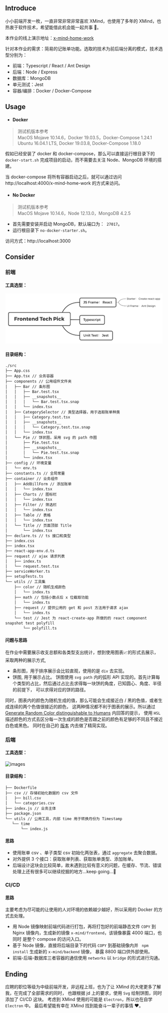
## Introduce

小小前端开发一枚，一直非常非常非常喜欢 XMind，也使用了多年的 XMind，也热衷于软件技术，希望能借此机会能一起共事 🥰。

本作业的线上演示地址：[x-mind-home-work](https://0504.pet/x-mind-home-work)  

针对本作业的需求：简易的记账单功能。选取的技术为前后端分离的模式，技术选型分别为：
- 前端：Typescript / React / Ant Design
- 后端：Node / Express
- 数据库：MongoDB
- 单元测试：Jest 
- 容器/编排：Docker / Docker-Compose

## Usage

- #### Docker

> 测试机版本参考  
> MacOS Mojave 10.14.6，Docker 19.03.5，Docker-Compose 1.24.1  
> Ubuntu 16.04.1 LTS, Docker 19.03.8, Docker-Compose 1.18.0

假如已经安装了 docker 和 docker-compose，那么可以直接运行根目录下的 `` docker-start.sh `` 完成项目的启动，而不需要去关注
 Node、MongoDB 环境的搭建。
 
 当 docker-compose 将所有容器启动之后，就可以通过访问 http://localhost:4000/x-mind-home-work 的方式来访问。
 
 - #### No Docker
 > 测试机版本参考  
 > MacOS Mojave 10.14.6，Node 12.13.0，MongoDB 4.2.5  

- 首先需要安装并启动 MongoDB，默认端口为：`` 27017``。
- 运行根目录下 `` no-docker-starter.sh ``。

访问方式：http://localhost:3000

 ## Consider
 
 ### 前端
 #### 工具选型：
 ![images](https://github.com/BertieGo/bill-book/blob/master/mind-images/frontend-tech-pick.png?raw=true)
 
 #### 目录结构：  
 ```
 ./src
 ├── App.css
 ├── App.tsx // 业务容器
 ├── components // 公用组件文件夹
 │   ├── Bar // 条形图
 │   │   ├── Bar.test.tsx
 │   │   ├── __snapshots__
 │   │   │   └── Bar.test.tsx.snap
 │   │   └── index.tsx
 │   ├── CategorySelector // 类型选择器，用于选取账单种类
 │   │   ├── Category.test.tsx
 │   │   ├── __snapshots__
 │   │   │   └── Category.test.tsx.snap
 │   │   └── index.tsx
 │   └── Pie // 饼状图，采用 svg 的 path 作图
 │       ├── Pie.test.tsx
 │       ├── __snapshots__
 │       │   └── Pie.test.tsx.snap
 │       └── index.tsx
 ├── config // 环境变量
 │   └── env.ts
 ├── constants.ts // 全局常量
 ├── container // 业务组件
 │   ├── AddBillForm // 添加账单
 │   │   └── index.tsx
 │   ├── Charts // 图标栏
 │   │   └── index.tsx
 │   ├── Filter // 筛选栏
 │   │   └── index.tsx
 │   ├── Table // 表格
 │   │   └── index.tsx
 │   └── Title // 页面顶部 Title
 │       └── index.tsx
 ├── declare.ts // ts 接口和类型
 ├── index.css
 ├── index.tsx
 ├── react-app-env.d.ts
 ├── request // ajax 请求列表
 │   ├── index.ts
 │   └── request.test.tsx
 ├── serviceWorker.ts
 ├── setupTests.ts
 └── utils // 工具集
     ├── color // 随机生成颜色
     │   └── index.ts
     ├── math // 包括小数点后 x 位截取功能
     │   └── index.ts
     ├── request // 提供公用的 get 和 post 方法用于请求 ajax
     │   └── index.ts
     └── test // Jest 为 react-create-app 所做的的 react component snapshot test polyfill
         └── polyfill.ts
 ```
 
 #### 问题与思路  
 
 在作业中需要展示收支总额和各类型支出统计，想到使用图表📈的形式去展示，采取两种的展示方式,
 - 条形图，用于排序展示会比较直观，使用的是 `` div ``  去实现。
 - 饼图, 用于展示占比。 饼图使用 ``svg path`` 内的弧形 API 实现的。首先计算每个类型的占比，然后通过占比去求得每一块饼的角度，已知圆心、角度、半径的前提下，
 可以求得对应的饼的路径。
 
 同时，图表内的颜色为随机生成的值，那么可能会生成接近白 / 黑的色值，或者生成连续的两个色值很接近的颜色，
 这两种情况都不利于图表的展示。所以通过 [Generate Random Color distinguishable to Humans](https://stackoverflow.com/a/31817723/13804371) 内回答的提示，
 使用 ``HSL`` 描述颜色的方式去区分每一次生成的颜色是否跟之前的颜色有足够的不同且不接近白色或黑色。
 同时在自己的 
 [版本](https://github.com/BertieGo/bill-book/blob/master/frontend/src/utils/color/index.ts) 内去做了精简实现。
 

 ### 后端
 
 #### 工具选型：
  ![images](https://github.com/BertieGo/bill-book/blob/master/mind-images/backend-tech-pick.png?raw=true)
  
 #### 目录结构：
 ```
├── Dockerfile
├── csv // 存储初始化数据的 csv 文件
│   ├── bill.csv
│   └── categories.csv
├── index.js // 业务主体
├── package.json
└── utils // 公用工具，内部 time 用于转换月份为 Timestamp
    └── time
        └── index.js
```
#### 思路
- 使用账单 csv 、单子类型 csv 初始化两张表，通过 `` aggregate `` 去聚合数据。
- 对外提供 3 个接口：获取账单列表、获取账单类型、添加账单。
- 后端设计这块会比较简单，故未遇到比较有意义的问题，在缓存、节流、错误处理上还有很多可以继续挖掘的地方...keep going...💪

### CI/CD

#### 思路
主要考虑为尽可能的让使用的人对环境的依赖越少越好，所以采用的 Docker 的方式去处理。
- 用 Node 镜像映射前端代码进行打包，再将打包好的前端静态文件 ``COPY`` 到 Nginx 镜像内，生成新的镜像 ``x-mind/frontend``，该镜像暴露 4000 端口，也同时
是整个 compose 的访问入口。
- 基于 Node 镜像，直接将后端目录下的代码 ``COPY`` 到基础镜像内并 `` npm install`` 生成新的 ``x-mind/backend`` 镜像， 暴露 8800 端口供外部使用。
- 前端-后端-数据库三者容器的通信使用 ``networks`` 以 ``bridge`` 的形式进行沟通。

## Ending
应聘的职位等级为中级前端开发，非远程上班，也为了让 XMind 的大佬更多了解我，在完成了全部需求的同时，
也跟根据 jd 上的要求，使用 ``Svg`` 绘制饼图，同时添加了 CI/CD 这块。
考虑到 XMind 使用的可能是 ``Electron``，所以也在自学 ``Electron`` 中。
最后希望能有幸在 XMind 找到能奋斗一辈子的事情 ❤️。
